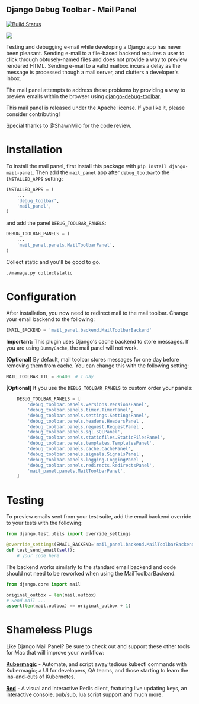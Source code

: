 
## Django Debug Toolbar - Mail Panel

[![Build Status](https://secure.travis-ci.org/scuml/django-mail-panel.png?branch=master)](http://travis-ci.org/scuml/django-mail-panel)

![](https://cloud.githubusercontent.com/assets/1790447/9289964/6aa7c4ba-434e-11e5-8594-3bb3efd0cd81.png)


Testing and debugging e-mail while developing a Django app has never been pleasant.  Sending e-mail to a file-based backend requires a user to click through obtusely-named files and does not provide a way to preview rendered HTML.  Sending e-mail to a valid mailbox incurs a delay as the message is processed though a mail server, and clutters a developer's inbox.

The mail panel attempts to address these problems by providing a way to preview emails within the browser using [django-debug-toolbar](https://github.com/jazzband/django-debug-toolbar).

This mail panel is released under the Apache license. If you like it, please consider contributing!

Special thanks to @ShawnMilo for the code review.


Installation
============

To install the mail panel, first install this package with `pip install django-mail-panel`.  Then add the `mail_panel` app after `debug_toolbar`to the `INSTALLED_APPS` setting:

```python
INSTALLED_APPS = (
    ...
    'debug_toolbar',
    'mail_panel',
)
```

and add the panel `DEBUG_TOOLBAR_PANELS`:

```python
DEBUG_TOOLBAR_PANELS = (
    ...
    'mail_panel.panels.MailToolbarPanel',
)
```


Collect static and you'll be good to go.

```bash
./manage.py collectstatic
```


Configuration
=============

After installation, you now need to redirect mail to the mail toolbar.  Change your email backend to the following:

```python
EMAIL_BACKEND = 'mail_panel.backend.MailToolbarBackend'
```

**Important:** This plugin uses Django's cache backend to store messages.  If you are using `DummyCache`, the mail panel will not work.  


**[Optional]** 
By default, mail toolbar stores messages for one day before removing them from cache.  You can change this with the following setting:

```python
MAIL_TOOLBAR_TTL = 86400  # 1 Day
```

**[Optional]**
If you use the `DEBUG_TOOLBAR_PANELS` to custom order your panels:

```python
    DEBUG_TOOLBAR_PANELS = [
        'debug_toolbar.panels.versions.VersionsPanel',
        'debug_toolbar.panels.timer.TimerPanel',
        'debug_toolbar.panels.settings.SettingsPanel',
        'debug_toolbar.panels.headers.HeadersPanel',
        'debug_toolbar.panels.request.RequestPanel',
        'debug_toolbar.panels.sql.SQLPanel',
        'debug_toolbar.panels.staticfiles.StaticFilesPanel',
        'debug_toolbar.panels.templates.TemplatesPanel',
        'debug_toolbar.panels.cache.CachePanel',
        'debug_toolbar.panels.signals.SignalsPanel',
        'debug_toolbar.panels.logging.LoggingPanel',
        'debug_toolbar.panels.redirects.RedirectsPanel',
        'mail_panel.panels.MailToolbarPanel',
    ]
```



Testing
=======

To preview emails sent from your test suite, add the email backend override to your tests with the following:

```python
from django.test.utils import override_settings

@override_settings(EMAIL_BACKEND='mail_panel.backend.MailToolbarBackend')
def test_send_email(self):
    # your code here
```


The backend works similarly to the standard email backend and code should not need to be reworked when using the MailToolbarBackend.


```python
from django.core import mail

original_outbox = len(mail.outbox)
# Send mail ...
assert(len(mail.outbox) == original_outbox + 1)
```

Shameless Plugs
=======
Like Django Mail Panel?  Be sure to check out and support these other tools for Mac that will improve your workflow:

**[Kubermagic](https://echodot.com/kubermagic/)** - Automate, and script away tedious kubectl commands with Kubermagic; a UI for developers, QA teams, and those starting to learn the ins-and-outs of Kubernetes.     


**[Red](https://echodot.com/red/)** - A visual and interactive Redis client, featuring live updating keys, an interactive console, pub/sub, lua script support and much more.
